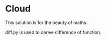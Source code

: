 # Cloud

This solution is for the beauty of maths.

diff.py is used to derive difference of function.
